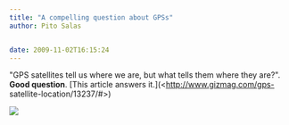 ```yaml
---
title: "A compelling question about GPSs"
author: Pito Salas


date: 2009-11-02T16:15:24
---
```




"GPS satellites tell us where we are, but what tells them where they are?".
**Good question**. [This article answers it.](<http://www.gizmag.com/gps-
satellite-location/13237/#>)

![](https://i0.wp.com/img.zemanta.com/pixy.gif?w=584)


